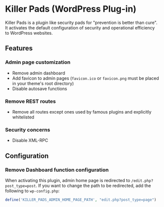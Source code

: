 # Killer Pads (WordPress Plug-in)

Killer Pads is a plugin like security pads for "prevention is better than cure".
It activates the default configuration of security and operational efficiency
to WordPress websites.

## Features

### Admin page customization

- Remove admin dashboard
- Add favicon to admin pages (`favicon.ico` or `favicon.png` must be placed in your theme's root directory)
- Disable autosave functions

### Remove REST routes

- Remove all routes except ones used by famous plugins and explicitly whitelisted

### Security concerns

- Disable XML-RPC

## Configuration

### Remove Dashboard function configuration

When activating this plugin, admin home page is redirected to `/edit.php?post_type=post`.
If you want to change the path to be redirected, add the following to `wp-config.php`:

```php
define('KILLER_PADS_ADMIN_HOME_PAGE_PATH', "edit.php?post_type=page")
```
